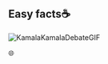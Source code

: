 ##   Easy facts☕
![KamalaKamalaDebateGIF](https://github.com/Henryle-hd/randomfacts/assets/123258064/6bf7e420-008b-47f7-9d8f-c345dabdb796)

🌐
